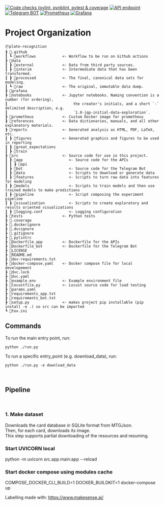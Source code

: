 [![Code checks (pylint, pynblint, pytest & coverage](https://github.com/gianfrancodemarco/plate-recognition/actions/workflows/code_checks_plate_recognition_app.yml/badge.svg)](https://github.com/gianfrancodemarco/plate-recognition/actions/workflows/code_checks_plate_recognition_app.yml)
[![API endpoint](https://img.shields.io/badge/endpoint-API-blue?logo=googlechrome&logoColor=white&label=Endpoint)](https://plate-recognition-qbly4ubf5q-uc.a.run.app/docs#/)
[![Telegram BOT](https://img.shields.io/badge/endpoint-UI-blue?logo=googlechrome&logoColor=white&label=Telegram%20BOT)](https://t.me/PlateRecognitionBOT)
[![Prometheus](https://img.shields.io/badge/style-Monitoring-green?logo=prometheus&logoColor=orange&label=Prometheus)](https://prometheus-qbly4ubf5q-uc.a.run.app)
[![Grafana](https://img.shields.io/badge/style-Monitoring-green?logo=grafana&logoColor=orange&label=Grafana&style=Monitoring)](https://grafana-qbly4ubf5q-uc.a.run.app)

# Project Organization
 ```
📦plate-recognition
 ┣ 📂.github
 ┃ ┗ 📂workflows            <- Workflow to be run on Github actions
 ┣ 📂data                    
 ┃ ┣ 📂external             <- Data from third party sources.
 ┃ ┣ 📂interim              <- Intermediate data that has been transformed.
 ┃ ┣ 📂processed            <- The final, canonical data sets for modeling.
 ┃ ┗ 📂raw                  <- The original, immutable data dump.
 ┣ 📂grafana
 ┣ 📂notebooks              <- Jupyter notebooks. Naming convention is a number (for ordering),
 ┃                              the creator's initials, and a short `-` delimited description, e.g.
 ┃                              `1.0-jqp-initial-data-exploration`.
 ┣ 📂prometheus             <- Custom Docker image for prometheus
 ┣ 📂references             <- Data dictionaries, manuals, and all other explanatory materials.
 ┣ 📂reports                <- Generated analysis as HTML, PDF, LaTeX, etc.
 ┃ ┣ 📂figures              <- Generated graphics and figures to be used in reporting
 ┃ ┣ 📂great_expectations
 ┃ ┣ 📂train
 ┣ 📂src                    <- Source code for use in this project.
 ┃ ┣ 📂app                     <- Source code for the APIs    
 ┃ ┃ ┣ 📂api
 ┃ ┣ 📂bot                     <- Source code for the Telegram Bot           
 ┃ ┣ 📂data                    <- Scripts to download or generate data
 ┃ ┣ 📂features                <- Scripts to turn raw data into features for modeling
 ┃ ┣ 📂models                  <- Scripts to train models and then use trained models to make predictions
 ┃ ┣ 📂pipeline                <- Script composing the experiment pipeline
 ┃ ┣ 📂visualization           <- Scripts to create exploratory and results oriented visualizations
 ┃ ┣ 📜logging.conf            <- Logging configuration
 ┣ 📂tests                  <- Python tests
 ┣ 📜.coverage
 ┣ 📜.dockerignore
 ┣ 📜.dvcignore
 ┣ 📜.gitignore
 ┣ 📜.pylintrc
 ┣ 📜Dockerfile_app         <- Dockerfile for the APIs
 ┣ 📜Dockerfile_bot         <- Dockerfile for the Telegram Bot
 ┣ 📜LICENSE
 ┣ 📜README.md
 ┣ 📜dev-requirements.txt
 ┣ 📜docker-compose.yaml    <- Docker compose file for local developement
 ┣ 📜dvc.lock
 ┣ 📜dvc.yaml
 ┣ 📜example.env            <- Example environment file
 ┣ 📜locustfile.py          <- Locust source code for load testing
 ┣ 📜params.yaml
 ┣ 📜requirements_app.txt
 ┣ 📜requirements_bot.txt
 ┣ 📜setup.py               <- makes project pip installable (pip install -e .) so src can be imported
 ┗ 📜tox.ini
```

## Commands

To run the main entry point, run:

```
python ./run.py 
```

To run a specific entry_point (e.g. download_data), run:
```
python ./run.py -e download_data 
```


<br/> 

## Pipeline

<br/>

### 1. Make dataset
Downloads the card database in SQLite format from MTGJson. <br/>
Then, for each card, downloads its image. <br/>
This step supports partial downloading of the resources and resuming.


### Start UVICORN local
python -m uvicorn src.app.main:app --reload 

### Start docker compose using modules cache
COMPOSE_DOCKER_CLI_BUILD=1 DOCKER_BUILDKIT=1 docker-compose up

Labelling made with:
https://www.makesense.ai/
